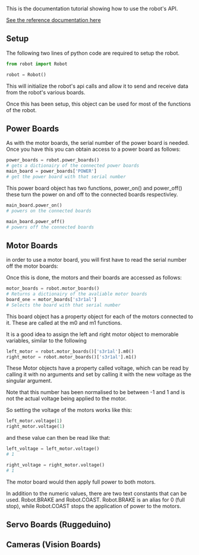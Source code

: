 This is the documentation tutorial showing how to use the robot's API.

[See the reference documentation here](Docs/Reference)
## Setup

The following two lines of python code are required to setup the robot.

```python
from robot import Robot

robot = Robot()
```

This will initialize the robot's api calls and allow it to send and receive data from the robot's various boards.

Once this has been setup, this object can be used for most of the functions of the robot.

## Power Boards

As with the motor boards, the serial number of the power board is needed. Once you have this you can obtain access to a power board as follows:

```python
power_boards = robot.power_boards()
# gets a dictionairy of the connected power boards
main_board = power_boards['POWER']
# get the power board with that serial number
```

This power board object has two functions, power_on() and power_off() these turn the power on and off to the connected boards respectivley.

```python
main_board.power_on()
# powers on the connected boards

main_board.power_off()
# powers off the connected boards
```

## Motor Boards
in order to use a motor board, you will first have to read the serial number off the motor boards:

Once this is done, the motors and their boards are accessed
as follows:

```python
motor_boards = robot.motor_boards()
# Returns a dictionairy of the avaliable motor boards
board_one = motor_boards['s3r1al']
# Selects the board with that serial number
```

This board object has a property object for each of the motors connected to it. These are called at the m0 and m1 functions.

It is a good idea to assign the left and right motor object to memorable variables, similar to the following

```python
left_motor = robot.motor_boards()['s3r1al'].m0()
right_motor = robot.motor_boards()['s3r1al'].m1()
```
These Motor objects have a property called voltage, which can be read by calling it with no arguments and set by calling it with the new voltage as the singular argument.

Note that this number has been normalised to be between -1 and 1 and is not the actual voltage being applied to the motor.

So setting the voltage of the motors works like this:

```python
left_motor.voltage(1)
right_motor.voltage(1)
```
and these value can then be read like that:
```python
left_voltage = left_motor.voltage()
# 1

right_voltage = right_motor.voltage()
# 1
```

The motor board would then apply full power to both motors.

In addition to the numeric values, there are two text constants that can be used. Robot.BRAKE and Robot.COAST.
Robot.BRAKE is an alias for 0 (full stop), while Robot.COAST stops the application of power to the motors.

## Servo Boards (Ruggeduino)

## Cameras (Vision Boards)


